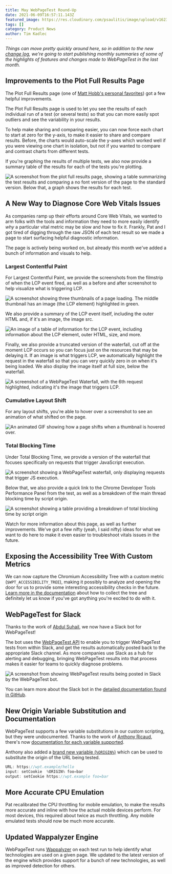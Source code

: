 ```yaml
---
title: May WebPageTest Round-Up
date: 2021-06-09T16:57:11.143Z
featured_image: https://res.cloudinary.com/psaulitis/image/upload/v1623328481/MayRoundup_cwl0vd.png
tags: []
category: Product News
author: Tim Kadlec
---
```

*Things can move pretty quickly around here, so in addition to the new [change log](https://docs.webpagetest.org/change-log/), we're going to start publishing monthly summaries of some of the highlights of features and changes made to WebPageTest in the last month.*

## Improvements to the Plot Full Results Page

The Plot Full Results page (one of [Matt Hobb's personal favorites](https://nooshu.github.io/blog/2021/04/13/how-to-use-webpagetests-graph-page-data-view/)) got a few helpful improvements.

The Plot Full Results page is used to let you see the results of each individual run of a test (or several tests) so that you can more easily spot outliers and see the variability in your results.

To help make sharing and comparing easier, you can now force each chart to start at zero for the y-axis, to make it easier to share and compare results. Before, the charts would auto-scale the y-axes which worked well if you were viewing one chart in isolation, but not if you wanted to compare and contrast charts from different tests.

If you're graphing the results of multiple tests, we also now provide a summary table of the results for each of the tests you're plotting.

![A screenshot from the plot full results page, showing a table summarizing the test results and comparing a no font version of the page to the standard version. Below that, a graph shows the results for each test.](https://res.cloudinary.com/psaulitis/image/upload/f_auto,q_auto/v1623258076/may-roundup-plot-results.png)

## A New Way to Diagnose Core Web Vitals Issues

As companies ramp up their efforts around Core Web Vitals, we wanted to arm folks with the tools and information they need to more easily identify *why* a particular vital metric may be slow and how to fix it. Frankly, Pat and I got tired of digging through the raw JSON of each test result so we made a page to start surfacing helpful diagnostic information.

The page is actively being worked on, but already this month we've added a bunch of information and visuals to help.

### Largest Contentful Paint

For Largest Contentful Paint, we provide the screenshots from the filmstrip of when the LCP event fired, as well as a before and after screenshot to help visualize what is triggering LCP.

![A screenshot showing three thumbnails of a page loading. The middle thumbnail has an image (the LCP element) highlighted in green.](https://res.cloudinary.com/psaulitis/image/upload/f_auto,q_auto/v1623258075/may-roundup-lcp-highlight.png)

We also provide a summary of the LCP event itself, including the outer HTML and, if it's an image, the image src.

![An image of a table of information for the LCP event, including information about the LCP element, outer HTML, size, and more.](https://res.cloudinary.com/psaulitis/image/upload/f_auto,q_auto/v1623258075/may-roundup-lcp-summary.png)

Finally, we also provide a truncated version of the waterfall, cut off at the moment LCP occurs so you can focus just on the resources that may be delaying it. If an image is what triggers LCP, we  automatically highlight the request in the waterfall so that you can very quickly zero in on when it's being loaded. We also display the image itself at full size, below the waterfall.

![A screenshot of a WebPageTest Waterfall, with the 6th request highlighted, indicating it's the image that triggers LCP.](https://res.cloudinary.com/psaulitis/image/upload/f_auto,q_auto/v1623258075/may-roundup-lcp-waterfall.png)

### Cumulative Layout Shift

For any layout shifts, you're able to hover over a screenshot to see an animation of what shifted on the page.

![An animated GIF showing how a page shifts when a thumbnail is hovered over.](https://res.cloudinary.com/psaulitis/image/upload/f_auto,q_auto/v1623259081/may-roundup-cls-animation.gif)

### Total Blocking Time

Under Total Blocking Time, we provide a version of the waterfall that focuses specifically on requests that trigger JavaScript execution.

![A screenshot showing a WebPageTest waterfall, only displaying requests that trigger JS execution.](https://res.cloudinary.com/psaulitis/image/upload/f_auto,q_auto/v1623258076/may-roundup-tbt-waterfall.png)

Below that, we also provide a quick link to the Chrome Developer Tools Performance Panel from the test, as well as a breakdown of the main thread blocking time by script origin.

![A screenshot showing a table providing a breakdown of total blocking time by script origin](https://res.cloudinary.com/psaulitis/image/upload/f_auto,q_auto/v1623258076/may-roundup-tbt-origin.png)

Watch for more information about this page, as well as further improvements. We've got a few nifty (yeah, I said nifty) ideas for what we want to do here to make it even easier to troubleshoot vitals issues in the future.

## Exposing the Accessibility Tree With Custom Metrics

We can now capture the Chromium Accessibility Tree with a custom metric (`$WPT_ACCESSIBILITY_TREE`), making it possibly to analyze and opening the door for us to provide some interesting accessibility checks in the future. [Learn more in the documentation](https://docs.webpagetest.org/custom-metrics/#accessing-requests-data-(chrome-only)) about how to collect the tree and definitely let us know if you've got anything you're excited to do with it.

## WebPageTest for Slack

Thanks to the work of [Abdul Suhail](https://twitter.com/abdul_suhaill), we now have a Slack bot for WebPageTest!

The bot uses the [WebPageTest API](https://product.webpagetest.org/api) to enable you to trigger WebPageTest tests from within Slack, and get the results automatically posted back to the appropriate Slack channel. As more companies use Slack as a hub for alerting and debugging, bringing WebPageTest results into that process makes it easier for teams to quickly diagnose problems.

![A screenshot from showing WebPageTest results being posted in Slack by the WebPageTest bot.](https://res.cloudinary.com/psaulitis/image/upload/f_auto,q_auto/v1623258076/may-roundup-slack.png)

You can learn more about the Slack bot in the [detailed documentation found in GitHub](https://github.com/WebPageTest/webpagetest-slack).

## New Origin Variable Substitution and Documentation

WebPageTest supports a few variable substitutions in our custom scripting, but they were undocumented. Thanks to the work of [Anthony Ricaud](https://ricaud.me/blog/), there's now [documentation for each variable supported](https://docs.webpagetest.org/scripting/#variable-substitutions).

Anthony also added a [brand new variable (`%ORIGIN%`)](https://docs.webpagetest.org/scripting/#%25origin%25) which can be used to substitute the origin of the URL being tested.

```jsx
URL: https://wpt.example/hello
input: setCookie  %ORIGIN% foo=bar
output: setCookie https://wpt.example foo=bar
```

## More Accurate CPU Emulation

Pat recalibrated the CPU throttling for mobile emulation, to make the results more accurate and inline with how the actual mobile devices perform. For most devices, this required about twice as much throttling. Any mobile emulated tests should now be much more accurate.

## Updated Wappalyzer Engine

WebPageTest runs [Wappalyzer](https://www.wappalyzer.com/) on each test run to help identify what technologies are used on a given page. We updated to the latest version of the engine which provides support for a bunch of new technologies, as well as improved detection for others.